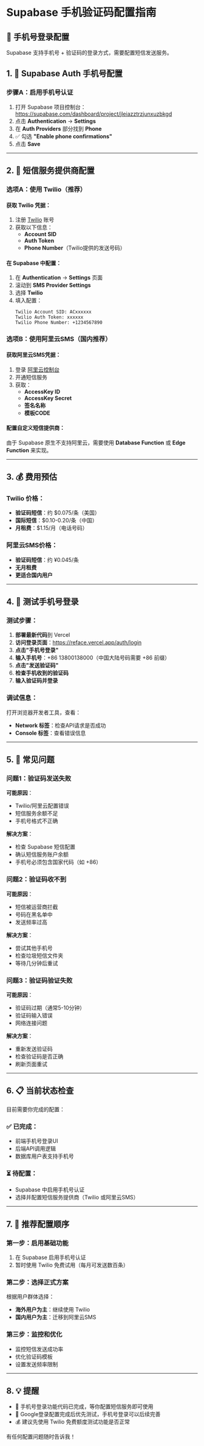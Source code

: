 # Supabase 手机验证码配置指南

## 📱 手机号登录配置

Supabase 支持手机号 + 验证码的登录方式，需要配置短信发送服务。

## 1. 🔧 Supabase Auth 手机号配置

### 步骤A：启用手机号认证
1. 打开 Supabase 项目控制台：https://supabase.com/dashboard/project/jleiazztrzjunxuzbkgd
2. 点击 **Authentication** → **Settings**
3. 在 **Auth Providers** 部分找到 **Phone**
4. ✅ 勾选 **"Enable phone confirmations"**
5. 点击 **Save**

---

## 2. 📨 短信服务提供商配置

### 选项A：使用 Twilio（推荐）

#### 获取 Twilio 凭据：
1. 注册 [Twilio](https://www.twilio.com/) 账号
2. 获取以下信息：
   - **Account SID**
   - **Auth Token**
   - **Phone Number**（Twilio提供的发送号码）

#### 在 Supabase 中配置：
1. 在 **Authentication** → **Settings** 页面
2. 滚动到 **SMS Provider Settings**
3. 选择 **Twilio**
4. 填入配置：
   ```
   Twilio Account SID: ACxxxxxx
   Twilio Auth Token: xxxxxx
   Twilio Phone Number: +1234567890
   ```

### 选项B：使用阿里云SMS（国内推荐）

#### 获取阿里云SMS凭据：
1. 登录 [阿里云控制台](https://www.aliyun.com/)
2. 开通短信服务
3. 获取：
   - **AccessKey ID**
   - **AccessKey Secret**
   - **签名名称**
   - **模板CODE**

#### 配置自定义短信提供商：
由于 Supabase 原生不支持阿里云，需要使用 **Database Function** 或 **Edge Function** 来实现。

---

## 3. 💰 费用预估

### Twilio 价格：
- **验证码短信**：约 $0.075/条（美国）
- **国际短信**：$0.10-0.20/条（中国）
- **月租费**：$1.15/月（电话号码）

### 阿里云SMS价格：
- **验证码短信**：约 ¥0.045/条
- **无月租费**
- **更适合国内用户**

---

## 4. 🚀 测试手机号登录

### 测试步骤：
1. **部署最新代码**到 Vercel
2. **访问登录页面**：https://reface.vercel.app/auth/login
3. **点击"手机号登录"**
4. **输入手机号**：+86 13800138000（中国大陆号码需要 +86 前缀）
5. **点击"发送验证码"**
6. **检查手机收到的验证码**
7. **输入验证码并登录**

### 调试信息：
打开浏览器开发者工具，查看：
- **Network 标签**：检查API请求是否成功
- **Console 标签**：查看错误信息

---

## 5. 🐛 常见问题

### 问题1：验证码发送失败
**可能原因**：
- Twilio/阿里云配置错误
- 短信服务余额不足
- 手机号格式不正确

**解决方案**：
- 检查 Supabase 短信配置
- 确认短信服务账户余额
- 手机号必须包含国家代码（如 +86）

### 问题2：验证码收不到
**可能原因**：
- 短信被运营商拦截
- 号码在黑名单中
- 发送频率过高

**解决方案**：
- 尝试其他手机号
- 检查垃圾短信文件夹
- 等待几分钟后重试

### 问题3：验证码验证失败
**可能原因**：
- 验证码过期（通常5-10分钟）
- 验证码输入错误
- 网络连接问题

**解决方案**：
- 重新发送验证码
- 检查验证码是否正确
- 刷新页面重试

---

## 6. 📋 当前状态检查

目前需要你完成的配置：

### ✅ 已完成：
- 前端手机号登录UI
- 后端API调用逻辑
- 数据库用户表支持手机号

### ⏳ 待配置：
- Supabase 中启用手机号认证
- 选择并配置短信服务提供商（Twilio 或阿里云SMS）

---

## 7. 🎯 推荐配置顺序

### 第一步：启用基础功能
1. 在 Supabase 启用手机号认证
2. 暂时使用 Twilio 免费试用（每月可发送数百条）

### 第二步：选择正式方案
根据用户群体选择：
- **海外用户为主**：继续使用 Twilio
- **国内用户为主**：迁移到阿里云SMS

### 第三步：监控和优化
- 监控短信发送成功率
- 优化验证码模板
- 设置发送频率限制

---

## 8. 💡 提醒

- 📱 手机号登录功能代码已完成，等你配置短信服务即可使用
- 🔧 Google登录配置完成后优先测试，手机号登录可以后续完善
- 💰 建议先使用 Twilio 免费额度测试功能是否正常

有任何配置问题随时告诉我！
